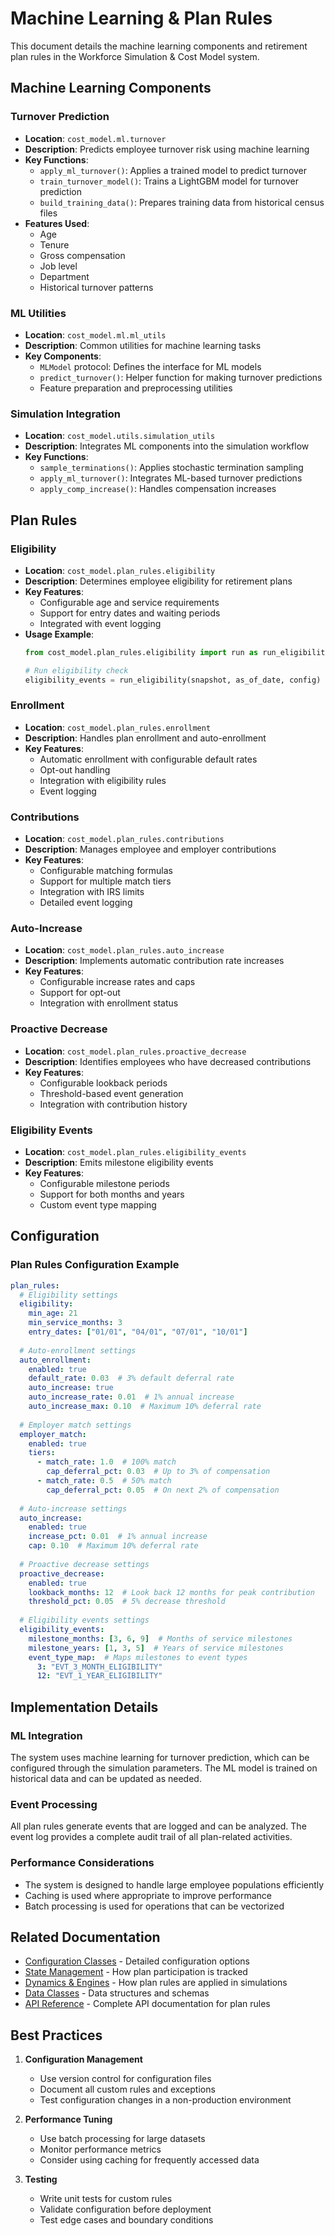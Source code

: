 # Machine Learning & Plan Rules

This document details the machine learning components and retirement plan rules in the Workforce Simulation & Cost Model system.

## Machine Learning Components

### Turnover Prediction

- **Location**: `cost_model.ml.turnover`
- **Description**: Predicts employee turnover risk using machine learning
- **Key Functions**:
  - `apply_ml_turnover()`: Applies a trained model to predict turnover
  - `train_turnover_model()`: Trains a LightGBM model for turnover prediction
  - `build_training_data()`: Prepares training data from historical census files
- **Features Used**:
  - Age
  - Tenure
  - Gross compensation
  - Job level
  - Department
  - Historical turnover patterns

### ML Utilities

- **Location**: `cost_model.ml.ml_utils`
- **Description**: Common utilities for machine learning tasks
- **Key Components**:
  - `MLModel` protocol: Defines the interface for ML models
  - `predict_turnover()`: Helper function for making turnover predictions
  - Feature preparation and preprocessing utilities

### Simulation Integration

- **Location**: `cost_model.utils.simulation_utils`
- **Description**: Integrates ML components into the simulation workflow
- **Key Functions**:
  - `sample_terminations()`: Applies stochastic termination sampling
  - `apply_ml_turnover()`: Integrates ML-based turnover predictions
  - `apply_comp_increase()`: Handles compensation increases

## Plan Rules

### Eligibility

- **Location**: `cost_model.plan_rules.eligibility`
- **Description**: Determines employee eligibility for retirement plans
- **Key Features**:
  - Configurable age and service requirements
  - Support for entry dates and waiting periods
  - Integrated with event logging
- **Usage Example**:
  ```python
  from cost_model.plan_rules.eligibility import run as run_eligibility
  
  # Run eligibility check
  eligibility_events = run_eligibility(snapshot, as_of_date, config)
  ```

### Enrollment

- **Location**: `cost_model.plan_rules.enrollment`
- **Description**: Handles plan enrollment and auto-enrollment
- **Key Features**:
  - Automatic enrollment with configurable default rates
  - Opt-out handling
  - Integration with eligibility rules
  - Event logging

### Contributions

- **Location**: `cost_model.plan_rules.contributions`
- **Description**: Manages employee and employer contributions
- **Key Features**:
  - Configurable matching formulas
  - Support for multiple match tiers
  - Integration with IRS limits
  - Detailed event logging

### Auto-Increase

- **Location**: `cost_model.plan_rules.auto_increase`
- **Description**: Implements automatic contribution rate increases
- **Key Features**:
  - Configurable increase rates and caps
  - Support for opt-out
  - Integration with enrollment status

### Proactive Decrease

- **Location**: `cost_model.plan_rules.proactive_decrease`
- **Description**: Identifies employees who have decreased contributions
- **Key Features**:
  - Configurable lookback periods
  - Threshold-based event generation
  - Integration with contribution history

### Eligibility Events

- **Location**: `cost_model.plan_rules.eligibility_events`
- **Description**: Emits milestone eligibility events
- **Key Features**:
  - Configurable milestone periods
  - Support for both months and years
  - Custom event type mapping

## Configuration

### Plan Rules Configuration Example

```yaml
plan_rules:
  # Eligibility settings
  eligibility:
    min_age: 21
    min_service_months: 3
    entry_dates: ["01/01", "04/01", "07/01", "10/01"]
  
  # Auto-enrollment settings
  auto_enrollment:
    enabled: true
    default_rate: 0.03  # 3% default deferral rate
    auto_increase: true
    auto_increase_rate: 0.01  # 1% annual increase
    auto_increase_max: 0.10  # Maximum 10% deferral rate
  
  # Employer match settings
  employer_match:
    enabled: true
    tiers:
      - match_rate: 1.0  # 100% match
        cap_deferral_pct: 0.03  # Up to 3% of compensation
      - match_rate: 0.5  # 50% match
        cap_deferral_pct: 0.05  # On next 2% of compensation
  
  # Auto-increase settings
  auto_increase:
    enabled: true
    increase_pct: 0.01  # 1% annual increase
    cap: 0.10  # Maximum 10% deferral rate
  
  # Proactive decrease settings
  proactive_decrease:
    enabled: true
    lookback_months: 12  # Look back 12 months for peak contribution
    threshold_pct: 0.05  # 5% decrease threshold
    
  # Eligibility events settings
  eligibility_events:
    milestone_months: [3, 6, 9]  # Months of service milestones
    milestone_years: [1, 3, 5]  # Years of service milestones
    event_type_map:  # Maps milestones to event types
      3: "EVT_3_MONTH_ELIGIBILITY"
      12: "EVT_1_YEAR_ELIGIBILITY"
```

## Implementation Details

### ML Integration

The system uses machine learning for turnover prediction, which can be configured through the simulation parameters. The ML model is trained on historical data and can be updated as needed.

### Event Processing

All plan rules generate events that are logged and can be analyzed. The event log provides a complete audit trail of all plan-related activities.

### Performance Considerations

- The system is designed to handle large employee populations efficiently
- Caching is used where appropriate to improve performance
- Batch processing is used for operations that can be vectorized

## Related Documentation

- [Configuration Classes](03_config_classes.md) - Detailed configuration options
- [State Management](07_state_schema.md) - How plan participation is tracked
- [Dynamics & Engines](05_dynamics_engines.md) - How plan rules are applied in simulations
- [Data Classes](04_data_classes.md) - Data structures and schemas
- [API Reference](../api/plan_rules.md) - Complete API documentation for plan rules

## Best Practices

1. **Configuration Management**
   - Use version control for configuration files
   - Document all custom rules and exceptions
   - Test configuration changes in a non-production environment

2. **Performance Tuning**
   - Use batch processing for large datasets
   - Monitor performance metrics
   - Consider using caching for frequently accessed data

3. **Testing**
   - Write unit tests for custom rules
   - Validate configuration before deployment
   - Test edge cases and boundary conditions
